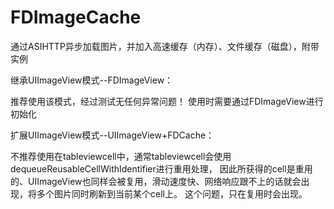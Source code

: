 FDImageCache
============

通过ASIHTTP异步加载图片，并加入高速缓存（内存）、文件缓存（磁盘），附带实例


继承UIImageView模式--FDImageView：

推荐使用该模式，经过测试无任何异常问题！
使用时需要通过FDImageView进行初始化


扩展UIImageView模式--UIImageView+FDCache：

不推荐使用在tableviewcell中，通常tableviewcell会使用dequeueReusableCellWithIdentifier进行重用处理，
因此所获得的cell是重用的、UIImageView也同样会被复用，滑动速度快、网络响应跟不上的话就会出现，将多个图片同时刷新到当前某个cell上。
这个问题，只在复用时会出现。


